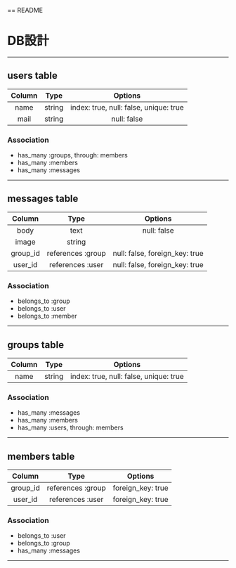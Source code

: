== README

# DB設計
-----------------------------------------------------------------------

## users table
| Column | Type    | Options                                |
|:------:|:-------:|:--------------------------------------:|
| name   | string  | index: true, null: false, unique: true |
| mail   | string  | null: false                            |

### Association
+ has_many :groups, through: members
+ has_many :members
+ has_many :messages

-----------------------------------------------------------------------

## messages table
| Column   | Type              | Options                        |
|:--------:|:-----------------:|:------------------------------:|
| body     | text              | null: false                    |
| image    | string            |                                |
| group_id | references :group | null: false, foreign_key: true |
| user_id  | references :user  | null: false, foreign_key: true |

### Association
+ belongs_to :group
+ belongs_to :user
+ belongs_to :member

-----------------------------------------------------------------------

## groups table
| Column   | Type       | Options                                |
|:--------:|:----------:|:--------------------------------------:|
| name     | string     | index: true, null: false, unique: true |

### Association
+ has_many :messages
+ has_many :members
+ has_many :users, through: members

-----------------------------------------------------------------------

## members table
| Column   | Type              | Options                |
|:--------:|:-----------------:|:----------------------:|
| group_id | references :group | foreign_key: true      |
| user_id  | references :user  | foreign_key: true      |

### Association
+ belongs_to :user
+ belongs_to :group
+ has_many :messages

-----------------------------------------------------------------------
